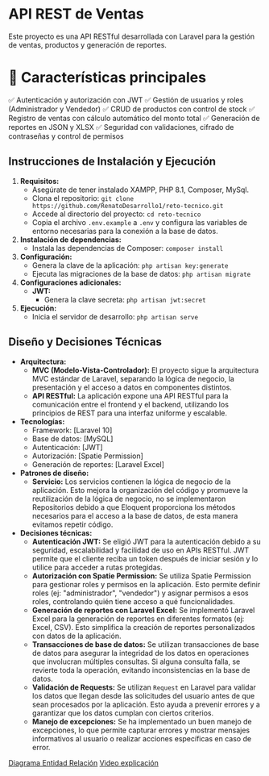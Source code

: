 # API REST de Ventas

Este proyecto es una API RESTful desarrollada con Laravel para la gestión de ventas, productos y generación de reportes.


# 📌 Características principales

✅ Autenticación y autorización con JWT ✅ 
Gestión de usuarios y roles (Administrador y Vendedor) 
✅ CRUD de productos con control de stock 
✅ Registro de ventas con cálculo automático del monto total 
✅ Generación de reportes en JSON y XLSX 
✅ Seguridad con validaciones, cifrado de contraseñas y control de permisos

## Instrucciones de Instalación y Ejecución 
1. **Requisitos:** 
	* Asegúrate de tener instalado XAMPP, PHP 8.1, Composer, MySql. 
	* Clona el repositorio: `git clone https://github.com/RenatoDesarrollo1/reto-tecnico.git` 
	* Accede al directorio del proyecto: `cd reto-tecnico` 
	* Copia el archivo `.env.example` a `.env` y configura las variables de entorno necesarias para la conexión a la base de datos.
2. **Instalación de dependencias:** 
	* Instala las dependencias de Composer: `composer install`
3. **Configuración:**
	 * Genera la clave de la aplicación: `php artisan key:generate` 
	 * Ejecuta las migraciones de la base de datos: `php artisan migrate`
4. **Configuraciones adicionales:** 
	* **JWT:** 
		 * Genera la clave secreta: `php artisan jwt:secret`  
5. **Ejecución:**
	 * Inicia el servidor de desarrollo: `php artisan serve` 

## Diseño y Decisiones Técnicas 
 * **Arquitectura:** 
 	* **MVC (Modelo-Vista-Controlador):** 
		 El proyecto sigue la arquitectura MVC estándar de Laravel, separando la lógica de negocio, la presentación y el acceso a datos en componentes distintos. 
	* **API RESTful:** La aplicación expone una API RESTful para la comunicación entre el frontend y el backend, utilizando 		los principios de REST para una interfaz uniforme y escalable.
 * **Tecnologías:** 
	 * Framework: [Laravel 10] 
	 * Base de datos: [MySQL] 
	 * Autenticación: [JWT] 
	 * Autorización: [Spatie Permission] 
	* Generación de reportes: [Laravel Excel] 
* **Patrones de diseño:** 
	 * **Servicio:** Los servicios contienen la lógica de negocio de la aplicación. Esto mejora la organización del código y promueve la reutilización de la lógica de negocio, no se implementaron Repositorios debido a que Eloquent proporciona los métodos necesarios para el acceso a la base de datos, de esta manera evitamos repetir código.
* **Decisiones técnicas:** 
	* **Autenticación JWT:** Se eligió JWT para la autenticación debido a su seguridad, escalabilidad y facilidad de uso en APIs RESTful. JWT permite que el cliente reciba un token después de iniciar sesión y lo utilice para acceder a rutas protegidas. 
	* **Autorización con Spatie Permission:** Se utiliza Spatie Permission para gestionar roles y permisos en la aplicación. Esto permite definir roles (ej: "administrador", "vendedor") y asignar permisos a esos roles, controlando quién tiene acceso a qué funcionalidades. 
	* **Generación de reportes con Laravel Excel:** Se implementó Laravel Excel para la generación de reportes en diferentes formatos (ej: Excel, CSV). Esto simplifica la creación de reportes personalizados con datos de la aplicación. 
	* **Transacciones de base de datos:** Se utilizan transacciones de base de datos para asegurar la integridad de los datos en operaciones que involucran múltiples consultas. Si alguna consulta falla, se revierte toda la operación, evitando inconsistencias en la base de datos. 
	*  **Validación de Requests:** Se utilizan `Request` en Laravel para validar los datos que llegan desde las solicitudes del usuario antes de que sean procesados por la aplicación. Esto ayuda a prevenir errores y a garantizar que los datos cumplan con ciertos criterios. 
	* **Manejo de excepciones:** Se ha implementado un buen manejo de excepciones, lo que permite capturar errores y mostrar mensajes informativos al usuario o realizar acciones específicas en caso de error.

[Diagrama Entidad Relación](https://imgur.com/OGxQv7T)
[Video explicación](https://youtu.be/apKXbZvrKWk)